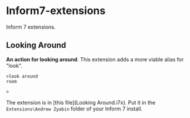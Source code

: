 # Inform7-extensions
Inform 7 extensions.

## Looking Around
**An action for looking around**. This extension adds a more viable alias for "look".
```
>look around
room

>
```
The extension is in [this file](Looking Around.i7x). Put it in the `Extensions\Andrew Zyabin` folder of your Inform 7 install.
